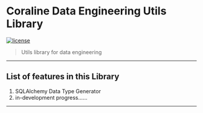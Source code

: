# Coraline Data Engineering Utils Library
[![license](https://img.shields.io/github/license/mashape/apistatus.svg?maxAge=2592000)](https://github.com/keras-team/keras/blob/master/LICENSE)

> Utils library for data engineering 

---
## List of features in this Library
1. SQLAlchemy Data Type Generator 
1. in-development progress......
---